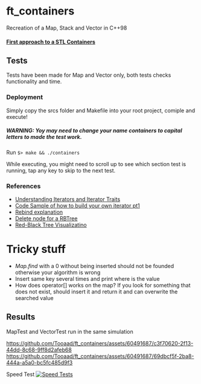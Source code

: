# ft_containers
Recreation of a Map, Stack and Vector in C++98

#### [First approach to a STL Containers](https://stackoverflow.com/questions/7758580/writing-your-own-stl-container "First approach of a STL Containers")

## Tests
Tests have been made for Map and Vector only, both tests checks functionality and time.

### Deployment
Simply copy the srcs folder and Makefile into your root project, comiple and execute!

##### WARNING: Yoy may need to change your name containers to capital letters to made the test work.
Run `$> make && ./containers`

While executing, you might need to scroll up to see which section test is running, tap any key to skip to the next test.

### References
- [Understanding Iterators and Iterator Traits](https://www.codeproject.com/Articles/36530/An-Introduction-to-Iterator-Traits "Understanding Iterators and Iterator Traits") 
- [Code Sample of how to build your own iterator pt1](https://www.cplusplus.com/reference/iterator/iterator/ "Code Sample of how to build your own iterator pt1")
-  [Rebind explanation](https://stackoverflow.com/questions/14148756/what-does-template-rebind-do "Rebind explanation")
- [Delete node for a RBTree](https://medium.com/analytics-vidhya/deletion-in-red-black-rb-tree-92301e1474ea "Delete node for a RBTree")
- [Red-Black Tree Visualizatino](https://www.cs.usfca.edu/~galles/visualization/RedBlack.html "Red-Black Tree Visualizatino")

# Tricky stuff
- *Map.find* with a 0 without being inserted should not be founded otherwise your algorithm is wrong
- Insert same key several times and print where is the value
- How does operator[] works on the map? If you look for something that does not exist, should insert it and return it and can overwrite the searched value

## Results
MapTest and VectorTest run in the same simulation


https://github.com/Tooaad/ft_containers/assets/60491687/c3f70620-2f13-44dd-8c68-9ff8d2afeb68
https://github.com/Tooaad/ft_containers/assets/60491687/69dbcf5f-2ba8-444a-a5a0-bc5fc485d9f3

Speed Test
[![Speed Tests](https://i.gyazo.com/ba9ffe725cce2a8af847759dbf11aa5a.png)](https://gyazo.com/ba9ffe725cce2a8af847759dbf11aa5a)


<!--
# Vector Tasks
> https://bajamircea.github.io/coding/cpp/2020/04/20/how-vector-works-basic.html
- Orthodox Canonical Form
- Iterator function
- Capacity functions
- References functions
- Modifiers functions
- Allocator
- Others

# map
- Orthodox Canonical Form
- Iterator function
- Capacity functions
- [] Operator
- Modifiers functions
- Observers
- Allocator

# Stack
- Only Constructor! (It is not Orthodox Canonical)
- Member Functions
- Relational Operators
-->
